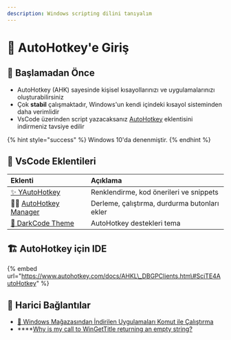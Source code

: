 ```yaml
---
description: Windows scripting dilini tanıyalım
---
```


# 🔰 AutoHotkey'e Giriş

## 🎈 Başlamadan Önce

* AutoHotkey \(AHK\) sayesinde kişisel kısayollarınızı ve uygulamalarınızı oluşturabilirsiniz
* Çok **stabil** çalışmaktadır, Windows'un kendi içindeki kısayol sisteminden daha verimlidir
* VsCode üzerinden script yazacaksanız [AutoHotkey](https://marketplace.visualstudio.com/items?itemName=slevesque.vscode-autohotkey) eklentisini indirmeniz tavsiye edilir

{% hint style="success" %}
Windows 10'da denenmiştir.
{% endhint %}

## 🌃 VsCode Eklentileri

| Eklenti | Açıklama |
| :--- | :--- |
| [✨ YAutoHotkey](https://marketplace.visualstudio.com/items?itemName=yedhrab.yautohotkey) | Renklendirme, kod önerileri ve snippets |
| 👨‍💼 [AutoHotkey Manager](https://marketplace.visualstudio.com/items?itemName=Denis-net.vscode-ahk-manager) | Derleme, çalıştırma, durdurma butonları ekler |
| [🖤 DarkCode Theme](https://marketplace.visualstudio.com/items?itemName=yedhrab.darkcode-theme-adopted-python-and-markdown) | AutoHotkey destekleri tema |

## 🏗️ AutoHotkey için IDE

{% embed url="https://www.autohotkey.com/docs/AHKL\_DBGPClients.htm\#SciTE4AutoHotkey" %}

## 🔗 Harici Bağlantılar

* [👜 Windows Mağazasından İndirilen Uygulamaları Komut ile Çalıştırma](https://github.com/yedhrab/YWindows10/tree/0c092d489e79c475b0a1f5ae555a12a98465b295/3%20-%20Windows%2010%20Diğer%20Notlar/Windows%2010%20Diğer%20Notlar/Windows%20Mağazasından%20İndirilen%20Uygulamaları%20Komut%20ile%20Çalıştırma.md)
* \*\*\*\*[Why is my call to WinGetTitle returning an empty string?](https://stackoverflow.com/questions/54570212/why-is-my-call-to-wingettitle-returning-an-empty-string)



